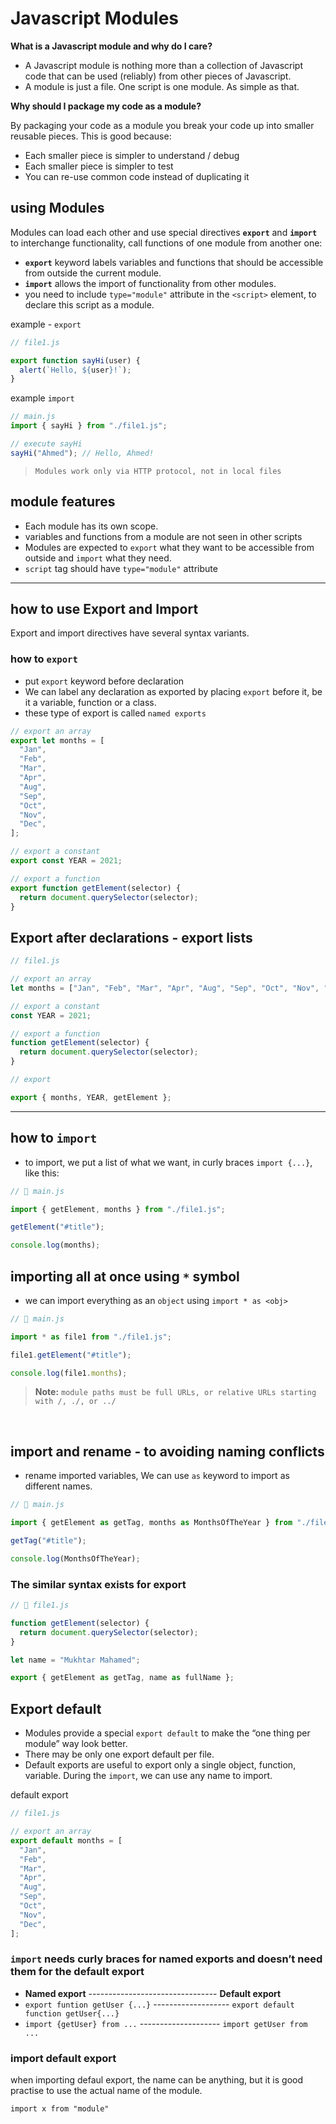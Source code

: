# Javascript Modules

**What is a Javascript module and why do I care?**

- A Javascript module is nothing more than a collection of Javascript code that can be used (reliably) from other pieces of Javascript.
- A module is just a file. One script is one module. As simple as that.

**Why should I package my code as a module?**

By packaging your code as a module you break your code up into smaller reusable pieces. This is good because:

- Each smaller piece is simpler to understand / debug
- Each smaller piece is simpler to test
- You can re-use common code instead of duplicating it

## using Modules

Modules can load each other and use special directives **`export`** and **`import`** to interchange functionality, call functions of one module from another one:

- **`export`** keyword labels variables and functions that should be accessible from outside the current module.
- **`import`** allows the import of functionality from other modules.
- you need to include `type="module"` attribute in the `<script>` element, to declare this script as a module.

example - `export`

```js
// file1.js

export function sayHi(user) {
  alert(`Hello, ${user}!`);
}
```

example `import`

```js
// main.js
import { sayHi } from "./file1.js";

// execute sayHi
sayHi("Ahmed"); // Hello, Ahmed!
```

> `Modules work only via HTTP protocol, not in local files`

## module features

- Each module has its own scope.
- variables and functions from a module are not seen in other scripts
- Modules are expected to `export` what they want to be accessible from outside and `import` what they need.
- `script` tag should have `type="module"` attribute

---

## how to use Export and Import

Export and import directives have several syntax variants.

### how to `export`

- put `export` keyword before declaration
- We can label any declaration as exported by placing `export` before it, be it a variable, function or a class.
- these type of export is called `named exports`

```js
// export an array
export let months = [
  "Jan",
  "Feb",
  "Mar",
  "Apr",
  "Aug",
  "Sep",
  "Oct",
  "Nov",
  "Dec",
];

// export a constant
export const YEAR = 2021;

// export a function
export function getElement(selector) {
  return document.querySelector(selector);
}
```

## Export after declarations - export lists

```js
// file1.js

// export an array
let months = ["Jan", "Feb", "Mar", "Apr", "Aug", "Sep", "Oct", "Nov", "Dec"];

// export a constant
const YEAR = 2021;

// export a function
function getElement(selector) {
  return document.querySelector(selector);
}

// export

export { months, YEAR, getElement };
```

---

## how to `import`

- to import, we put a list of what we want, in curly braces `import {...}`, like this:

```js
// 📁 main.js

import { getElement, months } from "./file1.js";

getElement("#title");

console.log(months);
```

## importing all at once using `*` symbol

- we can import everything as an `object` using `import * as <obj>`

```js
// 📁 main.js

import * as file1 from "./file1.js";

file1.getElement("#title");

console.log(file1.months);
```

> **Note:** `module paths must be full URLs, or relative URLs starting with /, ./, or ../`

<br/>

## import and rename - to avoiding naming conflicts

- rename imported variables, We can use `as` keyword to import as different names.

```js
// 📁 main.js

import { getElement as getTag, months as MonthsOfTheYear } from "./file1.js";

getTag("#title");

console.log(MonthsOfTheYear);
```

### The similar syntax exists for export

```js
// 📁 file1.js

function getElement(selector) {
  return document.querySelector(selector);
}

let name = "Mukhtar Mahamed";

export { getElement as getTag, name as fullName };
```

## Export default

- Modules provide a special `export default` to make the “one thing per module” way look better.
- There may be only one export default per file.
- Default exports are useful to export only a single object, function, variable. During the `import`, we can use any name to import.

default export

```js
// file1.js

// export an array
export default months = [
  "Jan",
  "Feb",
  "Mar",
  "Apr",
  "Aug",
  "Sep",
  "Oct",
  "Nov",
  "Dec",
];
```

### `import` needs curly braces for named exports and doesn’t need them for the default export

- **Named export** -------------------------------- **Default export**
- `export funtion getUser {...}` ------------------- `export default function getUser{...}`
- `import {getUser} from ...` -------------------- `import getUser from ...`

### import default export

when importing defaul export, the name can be anything, but it is good practise to use the actual name of the module.

`import x from "module"`
